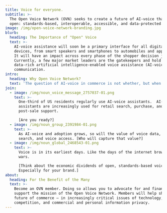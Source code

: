 ```yaml
---
title: Voice for everyone.
subtitle: >-
  The Open Voice Network (OVN) seeks to create a future of AI-voice that is
  open: standards-based, interoperable, accessible, and data-protected. 
image: /img/open-voice-network-branding.jpg
blurb:
  heading: The Importance of "Open" Voice
  text: >-
    AI-voice assistance will soon be a primary interface for all digital
    devices, from smart speakers and smartphones to automobiles and appliances.
    It will have an impact across every phase of the shopper decision journey.
    Currently, a few major market leaders are the gatekeepers and hold access to
    data-rich artificial intelligence-enabled voice assistance (AI-voice)
    communication.
intro:
  heading: Why Open Voice Network?
  text: 'The question of AI-voice in commerce is not whether, but when.'
join:
  - image: /img/noun_voice_message_2757037-01.png
    text: >-
      One-third of US residents regularly use AI-voice assistants.  AI-voice
      assistants are increasingly used for retail search, purchase, and
      post-sale support. 

      [Are you ready?]
  - image: /img/noun_group_2391984-01.png
    text: >-
      As AI-voice and adoption grows, so will the value of voice data, voice
      search, and voice access. [Who will capture that value?]
  - image: /img/noun_global_2468543-01.png
    text: >-
      Voice is in its earliest days. Like the days of the internet browser
      wars. 

      [Think about the economic dividends of open, standards-based voice.
      Especially for your brand.]
about:
  heading: For the Benefit of the Many
  text: >-
    Become an OVN member. Doing so allows you to advocate for and financially
    support the mission of the Open Voice Network. Members will help shape the
    future of commerce – in increasingly critical issues of technology,
    competition, and commercial and personal information privacy.
---
```



